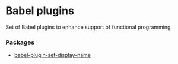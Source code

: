 # Babel plugins

Set of Babel plugins to enhance support of functional programming.

### Packages

- [babel-plugin-set-display-name](./packages/set-display-name)
